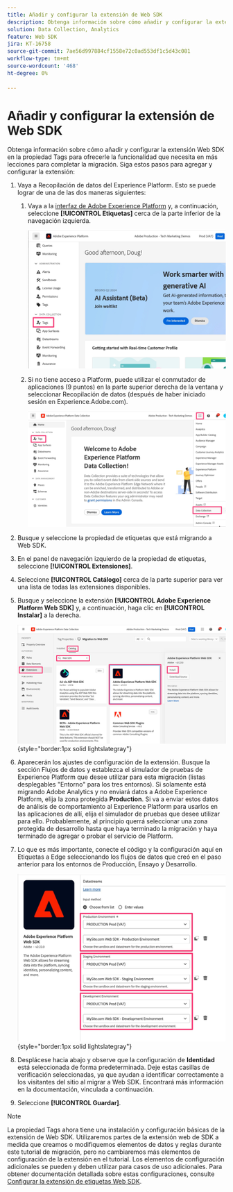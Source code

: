 ```yaml
---
title: Añadir y configurar la extensión de Web SDK
description: Obtenga información sobre cómo añadir y configurar la extensión web de SDK a la propiedad de etiquetas para ofrecerle la funcionalidad que necesita en más lecciones para completar la migración.
solution: Data Collection, Analytics
feature: Web SDK
jira: KT-16758
source-git-commit: 7ae56d997884cf1558e72c0ad553df1c5d43c081
workflow-type: tm+mt
source-wordcount: '468'
ht-degree: 0%

---
```



# Añadir y configurar la extensión de Web SDK

Obtenga información sobre cómo añadir y configurar la extensión Web SDK en la propiedad Tags para ofrecerle la funcionalidad que necesita en más lecciones para completar la migración.
Siga estos pasos para agregar y configurar la extensión:

1. Vaya a Recopilación de datos del Experience Platform. Esto se puede lograr de una de las dos maneras siguientes:
   1. Vaya a la [interfaz de Adobe Experience Platform](https://platform.adobe.com/) y, a continuación, seleccione **[!UICONTROL Etiquetas]** cerca de la parte inferior de la navegación izquierda.

      ![Etiquetas de acceso 1](assets/access-tags-1.jpg)
   1. Si no tiene acceso a Platform, puede utilizar el conmutador de aplicaciones (9 puntos) en la parte superior derecha de la ventana y seleccionar Recopilación de datos (después de haber iniciado sesión en Experience.Adobe.com).

      ![Etiquetas de acceso 2](assets/access-tags-2.jpg)
1. Busque y seleccione la propiedad de etiquetas que está migrando a Web SDK.
1. En el panel de navegación izquierdo de la propiedad de etiquetas, seleccione **[!UICONTROL Extensiones]**.
1. Seleccione **[!UICONTROL Catálogo]** cerca de la parte superior para ver una lista de todas las extensiones disponibles.
1. Busque y seleccione la extensión **[!UICONTROL Adobe Experience Platform Web SDK]** y, a continuación, haga clic en **[!UICONTROL Instalar]** a la derecha.

   ![Buscar la extensión de Web SDK](assets/find-the-websdk-extension.jpg){style="border:1px solid lightslategray"}

1. Aparecerán los ajustes de configuración de la extensión. Busque la sección Flujos de datos y establezca el simulador de pruebas de Experience Platform que desee utilizar para esta migración (listas desplegables &quot;Entorno&quot; para los tres entornos). Si solamente está migrando Adobe Analytics y no enviará datos a Adobe Experience Platform, elija la zona protegida **Production**. Si va a enviar estos datos de análisis de comportamiento al Experience Platform para usarlos en las aplicaciones de allí, elija el simulador de pruebas que desee utilizar para ello. Probablemente, al principio querrá seleccionar una zona protegida de desarrollo hasta que haya terminado la migración y haya terminado de agregar o probar el servicio de Platform.
1. Lo que es más importante, conecte el código y la configuración aquí en Etiquetas a Edge seleccionando los flujos de datos que creó en el paso anterior para los entornos de Producción, Ensayo y Desarrollo.

   ![Selección de secuencia de datos](assets/choose-datastreams.jpg){style="border:1px solid lightslategray"}

1. Desplácese hacia abajo y observe que la configuración de **Identidad** está seleccionada de forma predeterminada. Deje estas casillas de verificación seleccionadas, ya que ayudan a identificar correctamente a los visitantes del sitio al migrar a Web SDK. Encontrará más información en la documentación, vinculada a continuación.

1. Seleccione **[!UICONTROL Guardar]**.

>[!NOTE]
>
>La propiedad Tags ahora tiene una instalación y configuración básicas de la extensión de Web SDK. Utilizaremos partes de la extensión web de SDK a medida que creamos o modifiquemos elementos de datos y reglas durante este tutorial de migración, pero no cambiaremos más elementos de configuración de la extensión en el tutorial. Los elementos de configuración adicionales se pueden y deben utilizar para casos de uso adicionales. Para obtener documentación detallada sobre estas configuraciones, consulte [Configurar la extensión de etiquetas Web SDK](https://experienceleague.adobe.com/en/docs/experience-platform/tags/extensions/client/web-sdk/web-sdk-extension-configuration).
